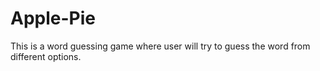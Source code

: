 # Apple-Pie

This is a word guessing game where user will try to guess the word from different options. 

